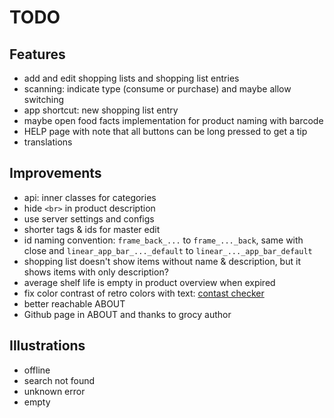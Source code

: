 # TODO

## Features
- add and edit shopping lists and shopping list entries
- scanning: indicate type (consume or purchase) and maybe allow switching
- app shortcut: new shopping list entry
- maybe open food facts implementation for product naming with barcode
- HELP page with note that all buttons can be long pressed to get a tip
- translations

## Improvements
- api: inner classes for categories
- hide `<br>` in product description
- use server settings and configs
- shorter tags & ids for master edit
- id naming convention: `frame_back_...` to `frame_..._back`, same with close and `linear_app_bar_..._default` to `linear_..._app_bar_default`
- shopping list doesn't show items without name & description, but it shows items with only description?
- average shelf life is empty in product overview when expired
- fix color contrast of retro colors with text: [contast checker](https://webaim.org/resources/contrastchecker/)
- better reachable ABOUT
- Github page in ABOUT and thanks to grocy author

## Illustrations
- offline
- search not found
- unknown error
- empty
